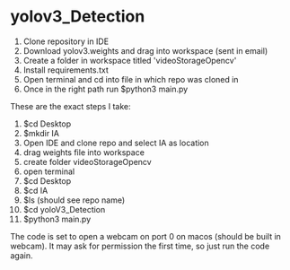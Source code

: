 # yolov3_Detection

1. Clone repository in IDE
2. Download yolov3.weights and drag into workspace (sent in email)
3. Create a folder in workspace titled 'videoStorageOpencv'
4. Install requirements.txt
5. Open terminal and cd into file in which repo was cloned in
6. Once in the right path run $python3 main.py

These are the exact steps I take:
1. $cd Desktop 
2. $mkdir IA 
3. Open IDE and clone repo and select IA as location 
4. drag weights file into workspace 
5. create folder videoStorageOpencv 
6. open terminal 
7. $cd Desktop 
8. $cd IA 
9. $ls (should see repo name) 
10. $cd yoloV3_Detection 
11. $python3 main.py

The code is set to open a webcam on port 0 on macos (should be built in webcam). It may ask for permission the first time, so just run the code again.
